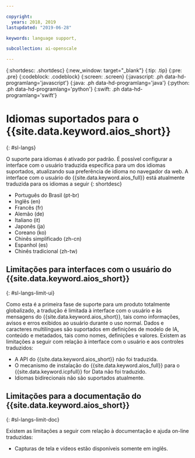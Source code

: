 ```yaml
---

copyright:
  years: 2018, 2019
lastupdated: "2019-06-28"

keywords: language support, 

subcollection: ai-openscale

---
```


{:shortdesc: .shortdesc}
{:new_window: target="_blank"}
{:tip: .tip}
{:pre: .pre}
{:codeblock: .codeblock}
{:screen: .screen}
{:javascript: .ph data-hd-programlang='javascript'}
{:java: .ph data-hd-programlang='java'}
{:python: .ph data-hd-programlang='python'}
{:swift: .ph data-hd-programlang='swift'}

# Idiomas suportados para o {{site.data.keyword.aios_short}}
{: #sl-langs}

O suporte para idiomas é ativado por padrão. É possível configurar a interface com o usuário traduzida específica para um dos idiomas suportados, atualizando sua preferência de idioma no navegador
da web. A interface com o usuário do {{site.data.keyword.aios_full}} está atualmente traduzida para os idiomas a seguir 
{: shortdesc}

- Português do Brasil (pt-br)
- Inglês (en)
- Francês (fr)
- Alemão (de)
- Italiano (it)
- Japonês	(ja)
- Coreano (ko)
- Chinês simplificado (zh-cn)
- Espanhol (es)
- Chinês tradicional (zh-tw)

## Limitações para interfaces com o usuário do {{site.data.keyword.aios_short}}
{: #sl-langs-limit-ui}

Como esta é a primeira fase de suporte para um produto totalmente globalizado, a tradução é
limitada à interface com o usuário e às mensagens do {{site.data.keyword.aios_short}}, tais
como informações, avisos e erros exibidos ao usuário durante o uso normal. Dados e caracteres
multilíngues são suportados em definições de modelo de IA, conteúdo e metadados, tais como nomes,
definições e valores. Existem as limitações a seguir com relação à interface com o usuário e aos controles traduzidos:

- A API do {{site.data.keyword.aios_short}} não foi traduzida.
- O mecanismo de instalação do {{site.data.keyword.aios_full}} para o {{site.data.keyword.icpfull}} for Data não foi traduzido.
- Idiomas bidirecionais não são suportados atualmente.

## Limitações para a documentação do {{site.data.keyword.aios_short}}
{: #sl-langs-limit-doc}

Existem as limitações a seguir com relação à documentação e ajuda on-line traduzidas:

- Capturas de tela e vídeos estão disponíveis somente em inglês.

